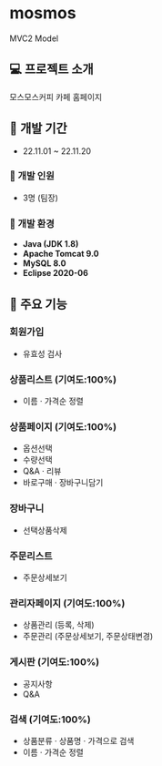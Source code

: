 # mosmos
MVC2 Model

## :computer: 프로젝트 소개
모스모스커피 카페 홈페이지

## :date: 개발 기간
* 22.11.01 ~ 22.11.20

### :couple: 개발 인원
* 3명 (팀장)

### :low_brightness: 개발 환경
- **Java (JDK 1.8)**
- **Apache Tomcat 9.0**
- **MySQL 8.0**
- **Eclipse 2020-06**

## :pushpin: 주요 기능

### 회원가입
- 유효성 검사

### 상품리스트 (기여도:100%)
- 이름 · 가격순 정렬

### 상품페이지 (기여도:100%)
- 옵션선택
- 수량선택
- Q&A · 리뷰
- 바로구매 · 장바구니담기

### 장바구니
- 선택상품삭제

### 주문리스트
- 주문상세보기

### 관리자페이지 (기여도:100%)
- 상품관리 (등록, 삭제)
- 주문관리 (주문상세보기, 주문상태변경)

### 게시판 (기여도:100%)
- 공지사항
- Q&A

### 검색 (기여도:100%)
- 상품분류 · 상품명 · 가격으로 검색
- 이름 · 가격순 정렬
